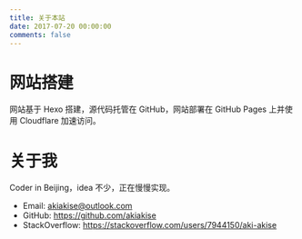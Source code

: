 ```yaml
---
title: 关于本站
date: 2017-07-20 00:00:00
comments: false
---
```


# 网站搭建

网站基于 Hexo 搭建，源代码托管在 GitHub，网站部署在 GitHub Pages 上并使用 Cloudflare 加速访问。

# 关于我

Coder in Beijing，idea 不少，正在慢慢实现。

- Email: <akiakise@outlook.com>
- GitHub: <https://github.com/akiakise>
- StackOverflow: <https://stackoverflow.com/users/7944150/aki-akise>
